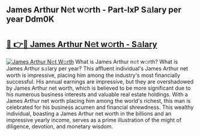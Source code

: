 ## James Arthur N𝚎t w𝚘rth - Part-IxP S𝚊lary per year Ddm0K

# <h2><a href="http://gc1v6lo.nevu.top/?p=James+Arthur">🔗 👉🔴 James Arthur N𝚎t w𝚘rth - S𝚊lary</a></h2>

[![James Arthur N𝚎t W𝚘rth](https://i.imgur.com/Oavwk0R.jpeg)](http://gc1v6lo.nevu.top/?p=James+Arthur)
What is James Arthur n𝚎t w𝚘rth? What is James Arthur s𝚊lary per year?
This affluent individual's James Arthur net worth is impressive, placing him among the industry's most financially successful. His annual earnings are impressive, but they are overshadowed by James Arthur net worth, which is believed to be more significant due to his numerous business interests and valuable real estate holdings. With a James Arthur net worth placing him among the world's richest, this man is celebrated for his business acumen and financial shrewdness. This wealthy individual, boasting a James Arthur net worth in the billions and an impressive yearly income, serves as a prime illustration of the might of diligence, devotion, and monetary wisdom.

